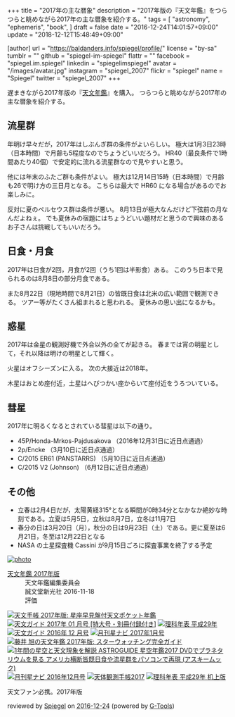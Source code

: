 +++
title = "2017年の主な暦象"
description = "2017年版の『天文年鑑』をつらつらと眺めながら2017年の主な暦象を紹介する。"
tags = [
  "astronomy",
  "ephemeris",
  "book",
]
draft = false
date = "2016-12-24T14:01:57+09:00"
update = "2018-12-12T15:48:49+09:00"

[author]
  url = "https://baldanders.info/spiegel/profile/"
  license = "by-sa"
  tumblr = ""
  github = "spiegel-im-spiegel"
  flattr = ""
  facebook = "spiegel.im.spiegel"
  linkedin = "spiegelimspiegel"
  avatar = "/images/avatar.jpg"
  instagram = "spiegel_2007"
  flickr = "spiegel"
  name = "Spiegel"
  twitter = "spiegel_2007"
+++

遅まきながら2017年版の『[天文年鑑](http://www.amazon.co.jp/exec/obidos/ASIN/4416716516/baldandersinf-22/)』を購入。
つらつらと眺めながら2017年の主な暦象を紹介する。

## 流星群

年明け早々だが，2017年はしぶんぎ群の条件がよいらしい。
極大は1月3日23時（日本時間）で月齢も5程度なのでちょうどいいだろう。
HR40（最良条件で1時間あたり40個）で安定的に流れる流星群なので見やすいと思う。

他には年末のふたご群も条件がよい。
極大は12月14日15時（日本時間）で月齢も26で明け方の三日月となる。
こちらは最大で HR60 になる場合があるのでお楽しみに。

反対に夏のペルセウス群は条件が悪い。
8月13日が極大なんだけど下弦前の月なんだよねぇ。
でも夏休みの宿題にはちょうどいい題材だと思うので興味のあるお子さんは挑戦してもいいだろう。

## 日食・月食

2017年は日食が2回，月食が2回（うち1回は半影食）ある。
このうち日本で見られるのは8月8日の部分月食である。

また8月22日（現地時間で8月21日）の皆既日食は北米の広い範囲で観測できる。
ツアー等がたくさん組まれると思われる。
夏休みの思い出になるかも。

## 惑星

2017年は金星の観測好機で外合以外の全てが起きる。
春までは宵の明星として，それ以降は明けの明星として輝く。

火星はオフシーズンに入る。
次の大接近は2018年。

木星はおとめ座付近，土星はへびつかい座からいて座付近をうろついている。

## 彗星

2017年に明るくなるとされている彗星は以下の通り。

- 45P/Honda-Mrkos-Pajdusakova （2016年12月31日に近日点通過）
- 2p/Encke （3月10日に近日点通過）
- C/2015 ER61 (PANSTARRS) （5月10日に近日点通過）
- C/2015 V2 (Johnson) （6月12日に近日点通過）

## その他

- 立春は2月4日だが，太陽黄経315°となる瞬間が0時34分となかなか絶妙な時刻である。立夏は5月5日，立秋は8月7日，立冬は11月7日
- 春分の日は3月20日（月），秋分の日は9月23日（土）である。更に夏至は6月21日，冬至は12月22日となる
- NASA の土星探査機 Cassini が9月15日ごろに探査事業を終了する予定

<div class="hreview" ><a class="item url" href="http://www.amazon.co.jp/exec/obidos/ASIN/4416716516/baldandersinf-22/"><img src="https://images-fe.ssl-images-amazon.com/images/I/51ezt8lG9OL._SL160_.jpg" alt="photo" class="photo"  /></a><dl ><dt class="fn"><a class="item url" href="http://www.amazon.co.jp/exec/obidos/ASIN/4416716516/baldandersinf-22/">天文年鑑 2017年版</a></dt><dd>天文年鑑編集委員会 </dd><dd>誠文堂新光社 2016-11-18</dd><dd>評価<abbr class="rating" title="5"><img src="http://g-images.amazon.com/images/G/01/detail/stars-5-0.gif" alt="" /></abbr> </dd></dl><p class="similar"><a href="http://www.amazon.co.jp/exec/obidos/ASIN/480520902X/baldandersinf-22/" target="_top"><img src="http://images.amazon.com/images/P/480520902X.09._SCTHUMBZZZ_.jpg"  alt="天文手帳 2017年版: 星座早見盤付天文ポケット年鑑"  /></a> <a href="http://www.amazon.co.jp/exec/obidos/ASIN/B01MPVY2LC/baldandersinf-22/" target="_top"><img src="http://images.amazon.com/images/P/B01MPVY2LC.09._SCTHUMBZZZ_.jpg"  alt="天文ガイド 2017年 01 月号 [特大号・別冊付録付き]"  /></a> <a href="http://www.amazon.co.jp/exec/obidos/ASIN/4621300954/baldandersinf-22/" target="_top"><img src="http://images.amazon.com/images/P/4621300954.09._SCTHUMBZZZ_.jpg"  alt="理科年表 平成29年"  /></a> <a href="http://www.amazon.co.jp/exec/obidos/ASIN/B01M0KQ4C2/baldandersinf-22/" target="_top"><img src="http://images.amazon.com/images/P/B01M0KQ4C2.09._SCTHUMBZZZ_.jpg"  alt="天文ガイド 2016年 12 月号"  /></a> <a href="http://www.amazon.co.jp/exec/obidos/ASIN/B01N8UGNIE/baldandersinf-22/" target="_top"><img src="http://images.amazon.com/images/P/B01N8UGNIE.09._SCTHUMBZZZ_.jpg"  alt="月刊星ナビ 2017年1月号"  /></a> <a href="http://www.amazon.co.jp/exec/obidos/ASIN/4416716524/baldandersinf-22/" target="_top"><img src="http://images.amazon.com/images/P/4416716524.09._SCTHUMBZZZ_.jpg"  alt="藤井 旭の天文年鑑 2017年版: スターウォッチング完全ガイド"  /></a> <a href="http://www.amazon.co.jp/exec/obidos/ASIN/4048997017/baldandersinf-22/" target="_top"><img src="http://images.amazon.com/images/P/4048997017.09._SCTHUMBZZZ_.jpg"  alt="1年間の星空と天文現象を解説 ASTROGUIDE 星空年鑑2017 DVDでプラネタリウムを見る アメリカ横断皆既日食や流星群をパソコンで再現 (アスキームック)"  /></a> <a href="http://www.amazon.co.jp/exec/obidos/ASIN/B01MAWN8O3/baldandersinf-22/" target="_top"><img src="http://images.amazon.com/images/P/B01MAWN8O3.09._SCTHUMBZZZ_.jpg"  alt="月刊星ナビ 2016年12月号"  /></a> <a href="http://www.amazon.co.jp/exec/obidos/ASIN/477418330X/baldandersinf-22/" target="_top"><img src="http://images.amazon.com/images/P/477418330X.09._SCTHUMBZZZ_.jpg"  alt="天体観測手帳2017"  /></a> <a href="http://www.amazon.co.jp/exec/obidos/ASIN/4621300962/baldandersinf-22/" target="_top"><img src="http://images.amazon.com/images/P/4621300962.09._SCTHUMBZZZ_.jpg"  alt="理科年表 平成29年 机上版"  /></a> </p>
<p class="description">天文ファン必携。2017年版</p>
<p class="gtools" >reviewed by <a href='#maker' class='reviewer'>Spiegel</a> on <abbr class="dtreviewed" title="2016-12-24">2016-12-24</abbr> (powered by <a href="http://www.goodpic.com/mt/aws/index.html" >G-Tools</a>)</p>
</div>

